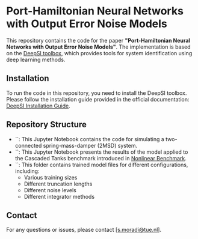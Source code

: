 # Port-Hamiltonian Neural Networks with Output Error Noise Models

This repository contains the code for the paper **"Port-Hamiltonian Neural Networks with Output Error Noise Models"**. The implementation is based on the [DeepSI toolbox](https://deepsi.readthedocs.io/en/latest/), which provides tools for system identification using deep learning methods.

## Installation

To run the code in this repository, you need to install the DeepSI toolbox. Please follow the installation guide provided in the official documentation: [DeepSI Installation Guide](https://deepsi.readthedocs.io/en/latest/).

## Repository Structure

- ``: This Jupyter Notebook contains the code for simulating a two-connected spring-mass-damper (2MSD) system.
- ``: This Jupyter Notebook presents the results of the model applied to the Cascaded Tanks benchmark introduced in [Nonlinear Benchmark](https://www.nonlinearbenchmark.org/benchmarks/cascaded-tanks).
- ``: This folder contains trained model files for different configurations, including:
  - Various training sizes
  - Different truncation lengths
  - Different noise levels
  - Different integrator methods


## Contact

For any questions or issues, please contact [s.moradi@tue.nl].


